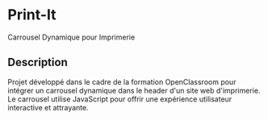 # Print-It 

Carrousel Dynamique pour Imprimerie

## Description

Projet développé dans le cadre de la formation OpenClassroom pour intégrer un carrousel dynamique dans le header d'un site web d'imprimerie. 
Le carrousel utilise JavaScript pour offrir une expérience utilisateur interactive et attrayante.


